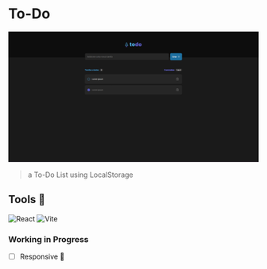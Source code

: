 # To-Do

<img src="/public/image.png" alt="To-Do project">

> a To-Do List using LocalStorage

## Tools 🧰

![React](https://img.shields.io/badge/react-%2320232a.svg?style=for-the-badge&logo=react&logoColor=%2361DAFB)
![Vite](https://img.shields.io/badge/vite-%23646CFF.svg?style=for-the-badge&logo=vite&logoColor=white)

### Working in Progress

-   [ ] Responsive 📱

